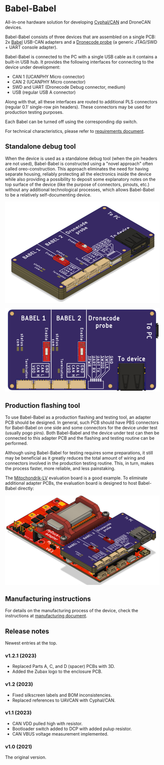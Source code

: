 # Babel-Babel

All-in-one hardware solution for developing [Cyphal/CAN](https://opencyphal.org) and DroneCAN devices.

Babel-Babel consists of three devices that are assembled on a single PCB:
2x [Babel](https://zubax.com/babel) USB-CAN adapters and a
[Dronecode probe](https://shop.zubax.com/collections/development-tools/products/dronecode-probe-v2-2-jtag-swd-adapter-usb-uart-adapter-with-dcd-m-cable)
(a generic JTAG/SWD + UART console adapter).

Babel-Babel is connected to the PC with a single USB cable as it contains a built-in USB hub.
It provides the following interfaces for connecting to the device under development:

- CAN 1 (UCANPHY Micro connector)
- CAN 2 (UCANPHY Micro connector)
- SWD and UART (Dronecode Debug connector, medium)
- USB (regular USB A connector)

Along with that, all these interfaces are routed to additional PLS connectors (regular 0.1' single-row pin headers).
These connectors may be used for production testing purposes.

Each Babel can be turned off using the corresponding dip switch.

For technical characteristics, please refer to [requirements document](/docs/requirements.md).

## Standalone debug tool

When the device is used as a standalone debug tool (when the pin headers are not used),
Babel-Babel is constructed using a "novel approach" often called oreo-construction.
This approach eliminates the need for having separate housing,
reliably protecting all the electronics inside the device
while also providing a possibility to deposit some explanatory notes on the top surface of the device
(like the purpose of connectors, pinouts, etc.) without any additional technological processes,
which allows Babel-Babel to be a relatively self-documenting device.

![](docs/figures/General_view.png)

![](docs/figures/Pinout.png)

## Production flashing tool

To use Babel-Babel as a production flashing and testing tool, an adapter PCB should be designed.
In general, such PCB should have PBS connectors for Babel-Babel on one side and some connectors
for the device under test (usually pogo pins).
Both Babel-Babel and the device under test can then be connected to this adapter PCB and
the flashing and testing routine can be performed.

Although using Babel-Babel for testing requires some preparations,
it still may be beneficial as it greatly reduces the total amount of
wiring and connectors involved in the production testing routine.
This, in turn, makes the process faster, more reliable, and less painstaking.

The [Mitochondrik-LV](https://zubax.com/mitochondrik-lv) evaluation board is a good example.
To eliminate additional adapter PCBs, the evaluation board is designed to host Babel-Babel directly:

![](docs/figures/mitochondrik-lv-evaluation-board.png)

## Manufacturing instructions

For details on the manufacturing process of the device, check the
instructions at [manufacturing document](/docs/manufacturing.md).

## Release notes

Newest entries at the top.

### v1.2.1 (2023)

* Replaced Parts A, C, and D (spacer) PCBs with 3D.
* Added the Zubax logo to the enclosure PCB.

### v1.2 (2023)

* Fixed silkscreen labels and BOM inconsistencies.
* Replaced references to UAVCAN with Cyphal/CAN.

### v1.1 (2023)

* CAN VDD pulled high with resistor.
* Bootloader switch added to DCP with added pulup resistor.
* CAN VBUS voltage measurement implemented.

### v1.0 (2021)

The original version.
